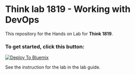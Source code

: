 #  Think lab 1819 - Working with DevOps 

This repository for the Hands on Lab for **Think 1819**.

### To get started, click this button:
[![Deploy To Bluemix](https://console.cloud.ibm.com/devops/graphics/create_toolchain_button.png)](https://console.cloud.ibm.com/devops/setup/deploy/?repository=https%3A%2F%2Fgithub.com%2Fibm-cloud-academy%2FThink-1819.git)

See the instruction for the lab in the lab guide.
